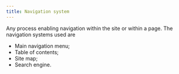 ```yaml
---
title: Navigation system
---
```


Any process enabling navigation within the site or within a page. The navigation systems used are

- Main navigation menu;
- Table of contents;
- Site map;
- Search engine.
